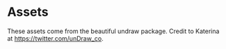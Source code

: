# Assets

These assets come from the beautiful undraw package. Credit to Katerina at https://twitter.com/unDraw_co.